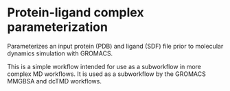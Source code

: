 # Protein-ligand complex parameterization

Parameterizes an input protein (PDB) and ligand (SDF) file prior to molecular
dynamics simulation with GROMACS.

This is a simple workflow intended for use as a subworkflow in more complex
MD workflows. It is used as a subworkflow by the GROMACS MMGBSA and dcTMD
workflows. 

